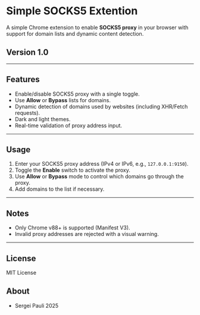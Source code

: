 # Simple SOCKS5 Extention

A simple Chrome extension to enable **SOCKS5 proxy** in your browser with support for domain lists and dynamic content detection.

## Version 1.0

---

## Features

- Enable/disable SOCKS5 proxy with a single toggle.
- Use **Allow** or **Bypass** lists for domains.
- Dynamic detection of domains used by websites (including XHR/Fetch requests).
- Dark and light themes.
- Real-time validation of proxy address input.

---

## Usage

1. Enter your SOCKS5 proxy address (IPv4 or IPv6, e.g., `127.0.0.1:9150`).
2. Toggle the **Enable** switch to activate the proxy.
3. Use **Allow** or **Bypass** mode to control which domains go through the proxy.
4. Add domains to the list if necessary.

---

## Notes

- Only Chrome v88+ is supported (Manifest V3).
- Invalid proxy addresses are rejected with a visual warning.

---

## License

MIT License

## About

- Sergei Pauli 2025